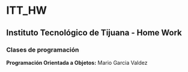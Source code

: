 # ITT_HW
## Instituto Tecnológico de Tijuana - Home Work

### Clases de programación

**Programación Orientada a Objetos:** Mario Garcia Valdez
